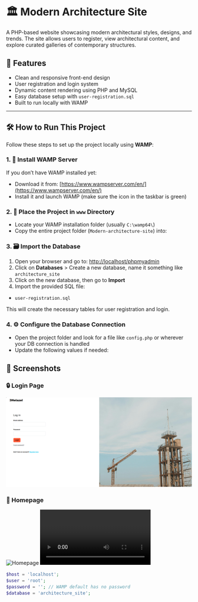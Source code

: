 # 🏛️ Modern Architecture Site

A PHP-based website showcasing modern architectural styles, designs, and trends. The site allows users to register, view architectural content, and explore curated galleries of contemporary structures.

## 🚀 Features

- Clean and responsive front-end design
- User registration and login system
- Dynamic content rendering using PHP and MySQL
- Easy database setup with `user-registration.sql`
- Built to run locally with WAMP

---

## 🛠️ How to Run This Project

Follow these steps to set up the project locally using **WAMP**:

### 1. 🔧 Install WAMP Server

If you don’t have WAMP installed yet:

- Download it from: [https://www.wampserver.com/en/](https://www.wampserver.com/en/)
- Install it and launch WAMP (make sure the icon in the taskbar is green)

### 2. 📁 Place the Project in `www` Directory

- Locate your WAMP installation folder (usually `C:\wamp64\`)
- Copy the entire project folder (`Modern-architecture-site`) into:
  

### 3. 🗃️ Import the Database

1. Open your browser and go to: [http://localhost/phpmyadmin](http://localhost/phpmyadmin)
2. Click on **Databases** > Create a new database, name it something like `architecture_site`
3. Click on the new database, then go to **Import**
4. Import the provided SQL file:
 - `user-registration.sql`

This will create the necessary tables for user registration and login.

### 4. ⚙️ Configure the Database Connection

- Open the project folder and look for a file like `config.php` or wherever your DB connection is handled
- Update the following values if needed:

## 📸 Screenshots

### 🔒 Login Page
![Login Page](screenshots/login.png)

### 🌆 Homepage
![Homepage](screenshots/home.png)
![Homepage](screenshots/home_vid.mp4)
```php
$host = 'localhost';
$user = 'root';
$password = ''; // WAMP default has no password
$database = 'architecture_site';
